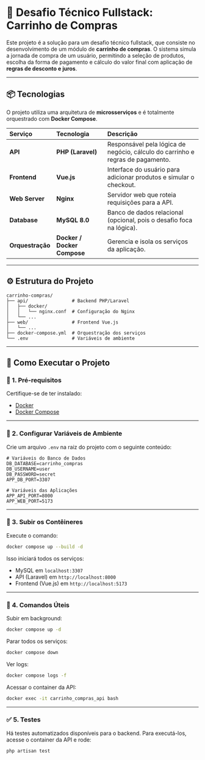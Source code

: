 # 🛒 Desafio Técnico Fullstack: Carrinho de Compras

Este projeto é a solução para um desafio técnico fullstack, que consiste no desenvolvimento de um módulo de **carrinho de compras**.
O sistema simula a jornada de compra de um usuário, permitindo a seleção de produtos, escolha da forma de pagamento e cálculo do valor final com aplicação de **regras de desconto e juros**.

---

## 📦 Tecnologias

O projeto utiliza uma arquitetura de **microsserviços** e é totalmente orquestrado com **Docker Compose**.

| Serviço          | Tecnologia                  | Descrição                                                                      |
| :--------------- | :-------------------------- | :----------------------------------------------------------------------------- |
| **API**          | **PHP (Laravel)**           | Responsável pela lógica de negócio, cálculo do carrinho e regras de pagamento. |
| **Frontend**     | **Vue.js**                  | Interface do usuário para adicionar produtos e simular o checkout.             |
| **Web Server**   | **Nginx**                   | Servidor web que roteia requisições para a API.                                |
| **Database**     | **MySQL 8.0**               | Banco de dados relacional (opcional, pois o desafio foca na lógica).           |
| **Orquestração** | **Docker / Docker Compose** | Gerencia e isola os serviços da aplicação.                                     |

---

## ⚙️ Estrutura do Projeto

```
carrinho-compras/
├── api/                # Backend PHP/Laravel
│   ├── docker/
│   │   └── nginx.conf  # Configuração do Nginx
│   └── ...
├── web/                # Frontend Vue.js
│   └── ...
├── docker-compose.yml  # Orquestração dos serviços
└── .env                # Variáveis de ambiente
```

---

## 🚀 Como Executar o Projeto

### 🧩 1. Pré-requisitos

Certifique-se de ter instalado:

* [Docker](https://docs.docker.com/get-docker/)
* [Docker Compose](https://docs.docker.com/compose/)

---

### 🧾 2. Configurar Variáveis de Ambiente

Crie um arquivo `.env` na raiz do projeto com o seguinte conteúdo:

```env
# Variáveis do Banco de Dados
DB_DATABASE=carrinho_compras
DB_USERNAME=user
DB_PASSWORD=secret
APP_DB_PORT=3307

# Variáveis das Aplicações
APP_API_PORT=8000
APP_WEB_PORT=5173
```

---

### 🐳 3. Subir os Contêineres

Execute o comando:

```bash
docker compose up --build -d
```

Isso iniciará todos os serviços:

* MySQL em `localhost:3307`
* API (Laravel) em `http://localhost:8000`
* Frontend (Vue.js) em `http://localhost:5173`

---
### 🧰 4. Comandos Úteis

Subir em background:

```bash
docker compose up -d
```

Parar todos os serviços:

```bash
docker compose down
```

Ver logs:

```bash
docker compose logs -f
```

Acessar o container da API:

```bash
docker exec -it carrinho_compras_api bash
```

---

### ✅ 5. Testes
Há testes automatizados disponíveis para o backend. Para executá-los, acesse o container da API e rode:
```bash
php artisan test
```
